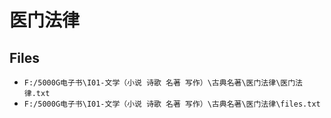 # 医门法律

## Files

- `F:/5000G电子书\I01-文学（小说 诗歌 名著 写作）\古典名著\医门法律\医门法律.txt`
- `F:/5000G电子书\I01-文学（小说 诗歌 名著 写作）\古典名著\医门法律\files.txt`
